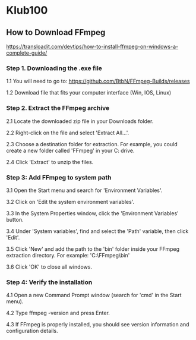 # Klub100


## **How to Download FFmpeg** ##
https://transloadit.com/devtips/how-to-install-ffmpeg-on-windows-a-complete-guide/
### Step 1. Downloading the .exe file ###
1.1 You will need to go to: https://github.com/BtbN/FFmpeg-Builds/releases

1.2 Download file that fits your computer interface (Win, IOS, Linux)
### Step 2. Extract the FFmpeg archive ###
2.1 Locate the downloaded zip file in your Downloads folder.

2.2 Right-click on the file and select 'Extract All...'.

2.3 Choose a destination folder for extraction. For example, you could create a new folder called 'FFmpeg' in your C: drive.

2.4 Click 'Extract' to unzip the files.
### Step 3: Add FFmpeg to system path ###
3.1 Open the Start menu and search for 'Environment Variables'.

3.2 Click on 'Edit the system environment variables'.

3.3 In the System Properties window, click the 'Environment Variables' button.

3.4 Under 'System variables', find and select the 'Path' variable, then click 'Edit'.

3.5 Click 'New' and add the path to the 'bin' folder inside your FFmpeg extraction directory. For example: 'C:\FFmpeg\bin'

3.6 Click 'OK' to close all windows.
### Step 4: Verify the installation ###
4.1 Open a new Command Prompt window (search for 'cmd' in the Start menu).

4.2 Type ffmpeg -version and press Enter.

4.3 If FFmpeg is properly installed, you should see version information and configuration details.
